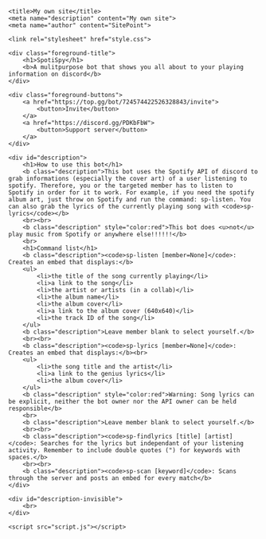 <!doctype html>

<html lang="en">
<head>
	<meta charset="utf-8">

	<title>My own site</title>
	<meta name="description" content="My own site">
	<meta name="author" content="SitePoint">

	<link rel="stylesheet" href="style.css">

</head>

<body>
	<div id="background_image"></div>
	
	<div class="foreground-title">
		<h1>SpotiSpy</h1>
		<b>A mulitpurpose bot that shows you all about to your playing information on discord</b>
	</div>
	
	<div class="foreground-buttons">
		<a href="https://top.gg/bot/724574422526328843/invite">
			<button>Invite</button>
		</a>
		<a href="https://discord.gg/PDKbFbW">
			<button>Support server</button>
		</a>
	</div>
	
	<div id="description">
		<h1>How to use this bot</h1>
		<b class="description">This bot uses the Spotify API of discord to grab informations (especially the cover art) of a user listening to spotify. Therefore, you or the targeted member has to listen to Spotify in order for it to work. For example, if you need the spotify album art, just throw on Spotify and run the command: sp-listen. You can also grab the lyrics of the currently playing song with <code>sp-lyrics</code></b>
		<br><br>
		<b class="description" style="color:red">This bot does <u>not</u> play music from Spotify or anywhere else!!!!!!</b>
		<br>
		<h1>Command list</h1>
		<b class="description"><code>sp-listen [member=None]</code>: Creates an embed that displays:</b>
		<ul>
			<li>the title of the song currently playing</li>
			<li>a link to the song</li>
			<li>the artist or artists (in a collab)</li>
			<li>the album name</li>
			<li>the album cover</li>
			<li>a link to the album cover (640x640)</li>
			<li>the track ID of the song</li>
		</ul>
		<b class="description">Leave member blank to select yourself.</b>
		<br><br>
		<b class="description"><code>sp-lyrics [member=None]</code>: Creates an embed that displays:</b><br>
		<ul>
			<li>the song title and the artist</li>
			<li>a link to the genius lyrics</li>
			<li>the album cover</li>
		</ul>
		<b class="description" style="color:red">Warning: Song lyrics can be explicit, neither the bot owner nor the API owner can be held responsible</b>
		<br>
		<b class="description">Leave member blank to select yourself.</b>
		<br><br>
		<b class="description"><code>sp-findlyrics [title] [artist]</code>: Searches for the lyrics but independant of your listening activity. Remember to include double quotes (") for keywords with spaces.</b>
		<br><br>
		<b class="description"><code>sp-scan [keyword]</code>: Scans through the server and posts an embed for every match</b>
	</div>
	
	<div id="description-invisible">
		<br>
	</div>
	
	<script src="script.js"></script>
</body>
</html>
